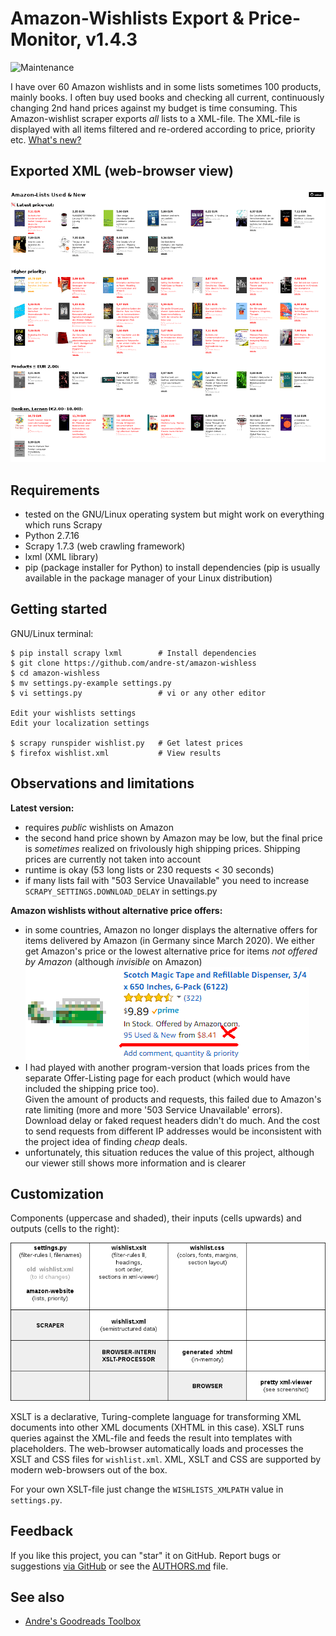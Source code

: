 # Amazon-Wishlists Export & Price-Monitor, v1.4.3

![Maintenance](https://img.shields.io/maintenance/yes/2020.svg)

I have over 60 Amazon wishlists and in some lists sometimes 100 products, mainly books. 
I often buy used books and checking all current, continuously changing 2nd hand prices 
against my budget is time consuming. 
This Amazon-wishlist scraper exports _all_ lists to a XML-file.
The XML-file is displayed with all items filtered and re-ordered according to price, priority etc.
[What's new?](CHANGELOG.md)


## Exported XML (web-browser view)

![Screenshot](README-screenshot.png?raw=true "Screenshot")


## Requirements

- tested on the GNU/Linux operating system but might work on everything which runs Scrapy
- Python 2.7.16
- Scrapy 1.7.3 (web crawling framework)
- lxml (XML library)
- pip (package installer for Python) to install dependencies 
  (pip is usually available in the package manager of your Linux distribution)


## Getting started

GNU/Linux terminal:

```console
$ pip install scrapy lxml        # Install dependencies
$ git clone https://github.com/andre-st/amazon-wishless
$ cd amazon-wishless
$ mv settings.py-example settings.py
$ vi settings.py                 # vi or any other editor

Edit your wishlists settings
Edit your localization settings

$ scrapy runspider wishlist.py   # Get latest prices
$ firefox wishlist.xml           # View results
```


## Observations and limitations

**Latest version:**
- requires _public_ wishlists on Amazon
- the second hand price shown by Amazon may be low, but the final price is
  _sometimes_ realized on frivolously high shipping prices. 
  Shipping prices are currently not taken into account
- runtime is okay (53 long lists or 230 requests < 30 seconds)
- if many lists fail with "503 Service Unavailable" you need to 
  increase `SCRAPY_SETTINGS.DOWNLOAD_DELAY` in settings.py

**Amazon wishlists without alternative price offers:**
- in some countries, Amazon no longer displays the alternative offers for items 
  delivered by Amazon (in Germany since March 2020). 
  We either get Amazon's price or the lowest alternative price for items _not offered by Amazon_ 
  (although _invisible_ on Amazon)  
  ![Wishlist Item](README-amazon.png?raw=true "Wishlist Item")  
- I had played with another program-version that loads prices from the separate Offer-Listing page for each product
  (which would have included the shipping price too).  
  Given the amount of products and requests, this failed due to Amazon's rate limiting 
  (more and more '503 Service Unavailable' errors).
  Download delay or faked request headers didn't do much.
  And the cost to send requests from different IP addresses would be 
  inconsistent with the project idea of finding _cheap_ deals.   
- unfortunately, this situation reduces the value of this project, 
  although our viewer still shows more information and is clearer


## Customization

Components (uppercase and shaded), their inputs (cells upwards) and outputs (cells to the right):

![Screenshot](README-custom.png?raw=true "Customization")

XSLT is a declarative, Turing-complete language for transforming 
XML documents into other XML documents (XHTML in this case). 
XSLT runs queries against the XML-file and feeds the result into templates
with placeholders. The web-browser automatically loads and processes the XSLT and CSS files
for `wishlist.xml`. XML, XSLT and CSS are supported by modern web-browsers out of the box.

For your own XSLT-file just change the `WISHLISTS_XMLPATH` value in `settings.py`.


## Feedback

If you like this project, you can "star" it on GitHub.
Report bugs or suggestions [via GitHub](https://github.com/andre-st/amazon-wishlist/issues)
or see the [AUTHORS.md](AUTHORS.md) file.


## See also

- [Andre's Goodreads Toolbox](https://github.com/andre-st/goodreads/blob/master/README.md)



